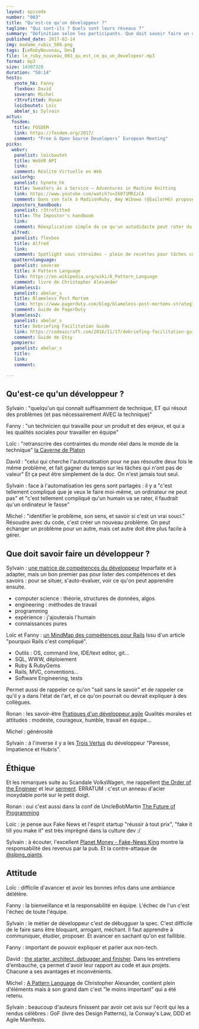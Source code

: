 ```yaml
---
layout: episode
number: "003"
title: "Qu'est-ce qu'un développeur ?"
tagline: "Qui sont-ils ? Quels sont leurs réseaux ?"
summary: "Définition selon les participants. Que doit savoir faire un développeur ? Quelle est son éthique, son attitude ?"
published_date: 2017-02-14
img: madame_rubis_500.png
tags: [LeRubyNouveau, Dev]
file: le_ruby_nouveau_003_qu_est_ce_qu_un_developeur.mp3
format: mp3
size: 14307328
duration: "50:14"
hosts:
   ynote_hk: Fanny
   flexbox: David
   soveran: Michel
   r3trofitted: Ronan
   loicboutet: Loïc
   abelar_s: Sylvain
actus:
  fosdem:
   title: FOSDEM
   link: https://fosdem.org/2017/
   comment: "Free & Open Source Developers’ European Meeting"
picks:
  webvr:
   panelist: loicboutet
   title: WebVR API
   link:
   comment: Réalité Virtuelle en Web
  sailorhg:
   panelist: hynote_hk
   title: Sweaters as a Service – Adventures in Machine Knitting
   link: https://www.youtube.com/watch?v=I6071MRIzCA
   comment: Dans son talk à MadisonRuby, Amy Wibowo (@SailorHG) propose de mélanger un hobby (tricoter) et le code, et fait... une API de machine à tricoter ! La programmation doit être fun et créative :)
  impostors_handbook:
   panelist: r3trofitted
   title: The Impostor's handbook
   link:
   comment: Réexplication simple de ce qu'un autodidacte peut rater du cursus classique
  alfred:
   panelist: flexbox
   title: Alfred
   link:
   comment: Spotlight sous stéroïdes - plein de recettes pour tâches communes
  apatternlanguage:
   panelist: soveran
   title: A Pattern Language
   link: https://en.wikipedia.org/wiki/A_Pattern_Language
   comment: livre de Christopher Alexander
  blameless1:
   panelist: abelar_s
   title: Blameless Post Mortem
   link: https://www.pagerduty.com/blog/blameless-post-mortems-strategies-for-success/
   comment: Guide de PagerDuty
  blameless2:
   panelist: abelar_s
   title: Debriefing Facilitation Guide
   link: https://codeascraft.com/2016/11/17/debriefing-facilitation-guide/
   comment: Guide de Etsy
  pompiers:
   panelist: abelar_s
   title:
   link:
   comment:

---
```


## Qu'est-ce qu'un développeur ?

Sylvain : "quelqu'un qui connaît suffisamment de technique, ET qui résout des problèmes (et pas nécessairement AVEC la technique)"

Fanny : "un technicien qui travaille pour un produit et des enjeux, et qui a les qualités sociales pour travailler en équipe"

Loïc : "retranscrire des contraintes du monde réel dans le monde de la technique" [la Caverne de Platon](https://fr.wikipedia.org/wiki/All%C3%A9gorie_de_la_caverne)

David : "celui qui cherche l'automatisation pour ne pas résoudre deux fois le même problème, et fait gagner du temps sur les tâches qui n'ont pas de valeur"
Et ça peut être simplement de la doc. On n'est jamais tout seul.

Sylvain : face à l'automatisation les gens sont partagés : il y a "c'est tellement compliqué que je veux le faire moi-même, un ordinateur ne peut pas" et "c'est tellement compliqué qu'un humain va se rater, il faudrait qu'un ordinateur le fasse"

Michel : "identifier le problème, son sens, et savoir si c'est un vrai souci."
Résoudre avec du code, c'est créer un nouveau problème. On peut échanger un problème pour un autre, mais cet autre doit être plus facile à gérer.


## Que doit savoir faire un développeur ?

Sylvain : [une matrice de compétences du développeur](http://sijinjoseph.com/programmer-competency-matrix/)
Imparfaite et à adapter, mais un bon premier pas pour lister des compétences et des savoirs : pour se situer, s'auto-évaluer, voir ce qu'on peut apprendre ensuite.

* computer science : théorie, structures de données, algos
* engineering : méthodes de travail
* programming
* expérience : j'ajouterais l'humain
* connaissances pures

Loïc et Fanny : [un MindMap des compétences pour Rails](https://www.codefellows.org/blog/this-is-why-learning-rails-is-hard/)
Issu d'un article "pourquoi Rails c'est compliqué".

* Outils : OS, command line, IDE/text editor, git...
* SQL, WWW, déploiement
* Ruby & RubyGems
* Rails, MVC, conventions...
* Software Engineering, tests

Permet aussi de rappeler ce qu'on "sait sans le savoir" et de rappeler ce qu'il y a dans l'état de l'art, et ce qu'on pourrait ou devrait expliquer à des collègues.

Ronan : les savoir-être
[Pratiques d'un développeur agile](https://pragprog.com/book/pad/practices-of-an-agile-developer)
Qualités morales et attitudes : modeste, courageux, humble, travail en équipe...

Michel : générosité

Sylvain : à l'inverse il y a les [Trois Vertus](http://wiki.c2.com/?LazinessImpatienceHubris) du développeur "Paresse, Impatience et Hubris".

## Éthique

Et les remarques suite au Scandale VolksWagen, me rappellent [the Order of the Engineer](https://en.wikipedia.org/wiki/Order_of_the_Engineer) et leur [serment](http://www.order-of-the-engineer.org/?page_id=6).
ERRATUM : c'est un anneau d'acier inoxydable porté sur le petit doigt.

Ronan : oui c'est aussi dans la conf de UncleBobMartin [The Future of Programming](https://www.youtube.com/watch?v=ecIWPzGEbFc)

Loïc : je pense aux Fake News et l'esprit startup "réussir à tout prix", "fake it till you make it" est très imprégné dans la culture dev :/

Sylvain : à écouter, l'excellent [Planet Money - Fake-News King](http://www.npr.org/sections/money/2016/12/02/504155809/episode-739-finding-the-fake-news-king) montre la responsabilité des revenus par la pub.
Et la contre-attaque de [@slpng_giants](https://twitter.com/slpng_giants).

## Attitude

Loïc : difficile d'avancer et avoir les bonnes infos dans une ambiance délétère.

Fanny : la bienveillance et la responsabilité en équipe.
L'échec de l'un c'est l'échec de toute l'équipe.

Sylvain : le métier de développeur c'est de débugguer la spec.
C'est difficile de le faire sans être bloquant, arrogant, méchant.
Il faut apprendre à communiquer, étudier, proposer.
Et avancer en sachant qu'on est faillible.

Fanny : important de pouvoir expliquer et parler aux non-tech.

David : [the starter, architect, debugger and finisher](http://jacquesmattheij.com/the-starter-the-architect-the-debugger-and-the-finisher).
Dans les entretiens d'embauche, ça permet d'avoir leur rapport au code et aux projets. Chacune a ses avantages et inconvénients.

Michel : [A Pattern Language](https://en.wikipedia.org/wiki/A_Pattern_Language) de Christopher Alexander, contient plein d'éléments mais à son grand dam c'est "le moins important" qui a été retenu.

Sylvain : beaucoup d'auteurs finissent par avoir cet avis sur l'écrit qui les a rendus célèbres : GoF (livre des Design Patterns), la Conway's Law, DDD et Agile Manifesto.
